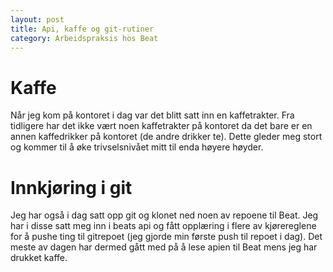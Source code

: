 ```yaml
---
layout: post
title: Api, kaffe og git-rutiner 
category: Arbeidspraksis hos Beat
---
```


# Kaffe
Når jeg kom på kontoret i dag var det blitt satt inn en kaffetrakter. Fra
tidligere har det ikke vært noen kaffetrakter på kontoret da det bare er en
annen kaffedrikker på kontoret (de andre drikker te). Dette gleder meg stort og
kommer til å øke trivselsnivået mitt til enda høyere høyder.

# Innkjøring i git
Jeg har også i dag satt opp git og klonet ned noen av repoene til Beat. Jeg har i
disse satt meg inn i beats api og fått opplæring i flere av kjørereglene for å pushe
ting til gitrepoet (jeg gjorde min første push til repoet i dag). Det meste av
dagen har dermed gått med på å lese apien til Beat mens jeg har drukket kaffe.
